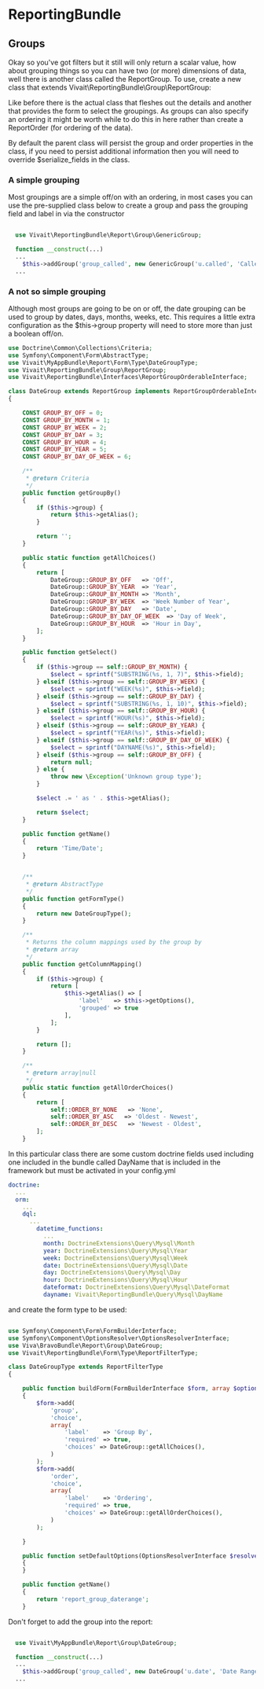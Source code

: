 ReportingBundle
===============

## Groups

Okay so you've got filters but it still will only return a scalar value, how about grouping things so you can have two (or more) dimensions of data, well there is another class called the ReportGroup. To use, create a new class that extends  Vivait\ReportingBundle\Group\ReportGroup:

Like before there is the actual class that fleshes out the details and another that provides the form to select the groupings. As groups can also specify an ordering it might be worth while to do this in here rather than create a ReportOrder (for ordering of the data).

By default the parent class will persist the group and order properties in the class, if you need to persist additional information then you will need to override $serialize_fields in the class.

### A simple grouping
 
Most groupings are a simple off/on with an ordering, in most cases you can use the pre-supplied class below to create a group and pass the grouping field and label in via the constructor
 
```php

  use Vivait\ReportingBundle\Report\Group\GenericGroup;

  function __construct(...)
  ...
    $this->addGroup('group_called', new GenericGroup('u.called', 'Called'));
  ...

```
 
 
### A not so simple grouping
 
 Although most groups are going to be on or off, the date grouping can be used to group by dates, days, months, weeks, etc. This requires a little extra configuration as the $this->group property will need to store more than just a boolean off/on.

```php
use Doctrine\Common\Collections\Criteria;
use Symfony\Component\Form\AbstractType;
use Vivait\MyAppBundle\Report\Form\Type\DateGroupType;
use Vivait\ReportingBundle\Group\ReportGroup;
use Vivait\ReportingBundle\Interfaces\ReportGroupOrderableInterface;

class DateGroup extends ReportGroup implements ReportGroupOrderableInterface
{

    CONST GROUP_BY_OFF = 0;
    CONST GROUP_BY_MONTH = 1;
    CONST GROUP_BY_WEEK = 2;
    CONST GROUP_BY_DAY = 3;
    CONST GROUP_BY_HOUR = 4;
    CONST GROUP_BY_YEAR = 5;
    CONST GROUP_BY_DAY_OF_WEEK = 6;

    /**
     * @return Criteria
     */
    public function getGroupBy()
    {
        if ($this->group) {
            return $this->getAlias();
        }

        return '';
    }

    public static function getAllChoices()
    {
        return [
            DateGroup::GROUP_BY_OFF   => 'Off',
            DateGroup::GROUP_BY_YEAR  => 'Year',
            DateGroup::GROUP_BY_MONTH => 'Month',
            DateGroup::GROUP_BY_WEEK  => 'Week Number of Year',
            DateGroup::GROUP_BY_DAY   => 'Date',
            DateGroup::GROUP_BY_DAY_OF_WEEK  => 'Day of Week',
            DateGroup::GROUP_BY_HOUR  => 'Hour in Day',
        ];
    }

    public function getSelect()
    {
        if ($this->group == self::GROUP_BY_MONTH) {
            $select = sprintf("SUBSTRING(%s, 1, 7)", $this->field);
        } elseif ($this->group == self::GROUP_BY_WEEK) {
            $select = sprintf("WEEK(%s)", $this->field);
        } elseif ($this->group == self::GROUP_BY_DAY) {
            $select = sprintf("SUBSTRING(%s, 1, 10)", $this->field);
        } elseif ($this->group == self::GROUP_BY_HOUR) {
            $select = sprintf("HOUR(%s)", $this->field);
        } elseif ($this->group == self::GROUP_BY_YEAR) {
            $select = sprintf("YEAR(%s)", $this->field);
        } elseif ($this->group == self::GROUP_BY_DAY_OF_WEEK) {
            $select = sprintf("DAYNAME(%s)", $this->field);
        } elseif ($this->group == self::GROUP_BY_OFF) {
            return null;
        } else {
            throw new \Exception('Unknown group type');
        }

        $select .= ' as ' . $this->getAlias();

        return $select;
    }

    public function getName()
    {
        return 'Time/Date';
    }


    /**
     * @return AbstractType
     */
    public function getFormType()
    {
        return new DateGroupType();
    }

    /**
     * Returns the column mappings used by the group by
     * @return array
     */
    public function getColumnMapping()
    {
        if ($this->group) {
            return [
                $this->getAlias() => [
                    'label'   => $this->getOptions(),
                    'grouped' => true
                ],
            ];
        }

        return [];
    }

    /**
     * @return array|null
     */
    public static function getAllOrderChoices()
    {
        return [
            self::ORDER_BY_NONE   => 'None',
            self::ORDER_BY_ASC   => 'Oldest - Newest',
            self::ORDER_BY_DESC   => 'Newest - Oldest',
        ];
    }

```

In this particular class there are some custom doctrine fields used including one included in the bundle called DayName that is included in the framework but must be activated in your config.yml

```yaml
doctrine:
  ...
  orm:
    ...
    dql:
      ...
        datetime_functions:
          ...
          month: DoctrineExtensions\Query\Mysql\Month
          year: DoctrineExtensions\Query\Mysql\Year
          week: DoctrineExtensions\Query\Mysql\Week
          date: DoctrineExtensions\Query\Mysql\Date
          day: DoctrineExtensions\Query\Mysql\Day
          hour: DoctrineExtensions\Query\Mysql\Hour
          dateformat: DoctrineExtensions\Query\Mysql\DateFormat
          dayname: Vivait\ReportingBundle\Query\Mysql\DayName
```

and create the form type to be used:

```php

use Symfony\Component\Form\FormBuilderInterface;
use Symfony\Component\OptionsResolver\OptionsResolverInterface;
use Viva\BravoBundle\Report\Group\DateGroup;
use Vivait\ReportingBundle\Form\Type\ReportFilterType;

class DateGroupType extends ReportFilterType
{

    public function buildForm(FormBuilderInterface $form, array $options)
    {
        $form->add(
            'group',
            'choice',
            array(
                'label'    => 'Group By',
                'required' => true,
                'choices' => DateGroup::getAllChoices(),
            )
        );
        $form->add(
            'order',
            'choice',
            array(
                'label'    => 'Ordering',
                'required' => true,
                'choices' => DateGroup::getAllOrderChoices(),
            )
        );

    }

    public function setDefaultOptions(OptionsResolverInterface $resolver)
    {
    }

    public function getName()
    {
        return 'report_group_daterange';
    }
```

Don't forget to add the group into the report:

```php

  use Vivait\MyAppBundle\Report\Group\DateGroup;

  function __construct(...)
  ...
    $this->addGroup('group_called', new DateGroup('u.date', 'Date Range'));
  ...

```
